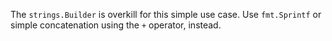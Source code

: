 The `strings.Builder` is overkill for this simple use case.
Use `fmt.Sprintf` or simple concatenation using the `+` operator, instead.
